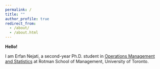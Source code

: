 ```yaml
---
permalink: /
title: ""
author_profile: true
redirect_from: 
  - /about/
  - /about.html
---
```

**Hello!**

I am Erfan Nejati, a second-year Ph.D. student in <a href="https://www.rotman.utoronto.ca/faculty-and-research/academic-areas/operations-management-and-statistics/" target="_blank">Operations Management and Statistics</a> at Rotman School of Management, University of Toronto.



